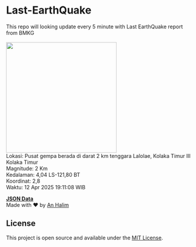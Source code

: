 # Last-EarthQuake
This repo will looking update every 5 minute with Last EarthQuake report from BMKG
<br>
<br>
<img src="undefined" width="300"/>
<br>
Lokasi: Pusat gempa berada di darat 2 km tenggara Lalolae, Kolaka Timur  III Kolaka Timur <br>
Magnitude: 2 Km <br>
Kedalaman: 4,04 LS-121,80 BT <br>
Koordinat: 2,8 <br>
Waktu: 12 Apr 2025 19:11:08 WIB <br>

<a href="./data/data.json">**JSON Data**</a>
<br>
Made with ❤️ by <a href="https://github.com/an-halim">An Halim</a>
## License

This project is open source and available under the [MIT License](LICENSE).
